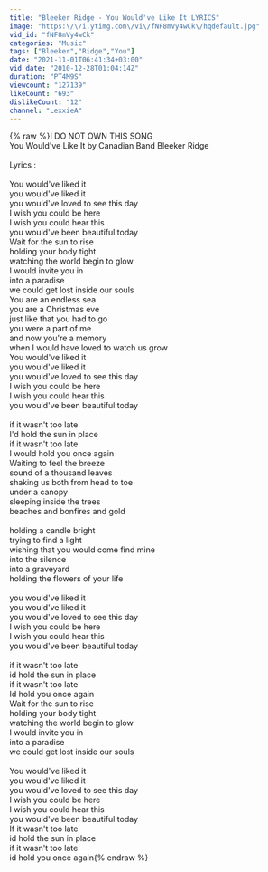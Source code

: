 ```yaml
---
title: "Bleeker Ridge - You Would've Like It LYRICS"
image: "https:\/\/i.ytimg.com\/vi\/fNF8mVy4wCk\/hqdefault.jpg"
vid_id: "fNF8mVy4wCk"
categories: "Music"
tags: ["Bleeker","Ridge","You"]
date: "2021-11-01T06:41:34+03:00"
vid_date: "2010-12-28T01:04:14Z"
duration: "PT4M9S"
viewcount: "127139"
likeCount: "693"
dislikeCount: "12"
channel: "LexxieA"
---
```

{% raw %}I DO NOT OWN THIS SONG<br />You Would've Like It by Canadian Band Bleeker Ridge<br /><br />Lyrics : <br /><br />You would've liked it<br />you would've liked it<br />you would've loved to see this day<br />I wish you could be here<br />I wish you could hear this<br />you would've been beautiful today<br />Wait for the sun to rise<br />holding your body tight<br />watching the world begin to glow<br />I would invite you in<br />into a paradise<br />we could get lost inside our souls<br />You are an endless sea<br />you are a Christmas eve<br />just like that you had to go<br />you were a part of me<br />and now you're a memory<br />when I would have loved to watch us grow<br />You would've liked it<br />you would've liked it<br />you would've loved to see this day<br />I wish you could be here<br />I wish you could hear this<br />you would've been beautiful today<br /><br />if it wasn't too late<br />I'd hold the sun in place<br />if it wasn't too late<br />I would hold you once again<br />Waiting to feel the breeze<br />sound of a thousand leaves<br />shaking us both from head to toe<br />under a canopy<br />sleeping inside the trees<br />beaches and bonfires and gold<br /><br />holding a candle bright<br />trying to find a light<br />wishing that you would come find mine<br />into the silence<br />into a graveyard<br />holding the flowers of your life<br /><br />you would've liked it<br />you would've liked it<br />you would've loved to see this day<br />I wish you could be here<br />I wish you could hear this<br />you would've been beautiful today<br /><br />if it wasn't too late<br />id hold the sun in place<br />if it wasn't too late<br />Id hold you once again<br />Wait for the sun to rise<br />holding your body tight<br />watching the world begin to glow<br />I would invite you in<br />into a paradise<br />we could get lost inside our souls<br /><br />You would've liked it<br />you would've liked it<br />you would've loved to see this day<br />I wish you could be here<br />I wish you could hear this<br />you would've been beautiful today<br />If it wasn't too late<br />id hold the sun in place<br />if it wasn't too late<br />id hold you once again{% endraw %}
